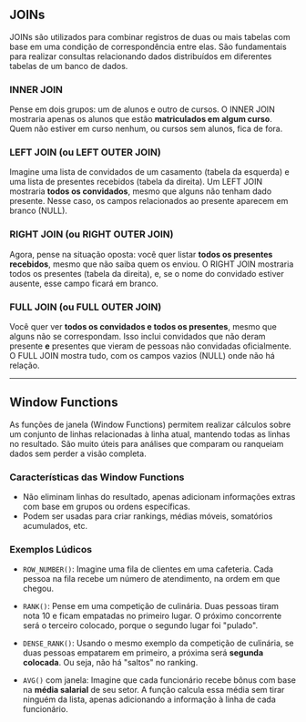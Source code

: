 ## JOINs

JOINs são utilizados para combinar registros de duas ou mais tabelas com base em uma condição de correspondência entre elas. São fundamentais para realizar consultas relacionando dados distribuídos em diferentes tabelas de um banco de dados.

### INNER JOIN

Pense em dois grupos: um de alunos e outro de cursos. O INNER JOIN mostraria apenas os alunos que estão **matriculados em algum curso**. Quem não estiver em curso nenhum, ou cursos sem alunos, fica de fora.

### LEFT JOIN (ou LEFT OUTER JOIN)

Imagine uma lista de convidados de um casamento (tabela da esquerda) e uma lista de presentes recebidos (tabela da direita). Um LEFT JOIN mostraria **todos os convidados**, mesmo que alguns não tenham dado presente. Nesse caso, os campos relacionados ao presente aparecem em branco (NULL).

### RIGHT JOIN (ou RIGHT OUTER JOIN)

Agora, pense na situação oposta: você quer listar **todos os presentes recebidos**, mesmo que não saiba quem os enviou. O RIGHT JOIN mostraria todos os presentes (tabela da direita), e, se o nome do convidado estiver ausente, esse campo ficará em branco.

### FULL JOIN (ou FULL OUTER JOIN)

Você quer ver **todos os convidados e todos os presentes**, mesmo que alguns não se correspondam. Isso inclui convidados que não deram presente **e** presentes que vieram de pessoas não convidadas oficialmente. O FULL JOIN mostra tudo, com os campos vazios (NULL) onde não há relação.

---

## Window Functions

As funções de janela (Window Functions) permitem realizar cálculos sobre um conjunto de linhas relacionadas à linha atual, mantendo todas as linhas no resultado. São muito úteis para análises que comparam ou ranqueiam dados sem perder a visão completa.

### Características das Window Functions

- Não eliminam linhas do resultado, apenas adicionam informações extras com base em grupos ou ordens específicas.
- Podem ser usadas para criar rankings, médias móveis, somatórios acumulados, etc.

### Exemplos Lúdicos

- `ROW_NUMBER()`: Imagine uma fila de clientes em uma cafeteria. Cada pessoa na fila recebe um número de atendimento, na ordem em que chegou.

- `RANK()`: Pense em uma competição de culinária. Duas pessoas tiram nota 10 e ficam empatadas no primeiro lugar. O próximo concorrente será o terceiro colocado, porque o segundo lugar foi "pulado".

- `DENSE_RANK()`: Usando o mesmo exemplo da competição de culinária, se duas pessoas empatarem em primeiro, a próxima será **segunda colocada**. Ou seja, não há "saltos" no ranking.

- `AVG()` com janela: Imagine que cada funcionário recebe bônus com base na **média salarial** de seu setor. A função calcula essa média sem tirar ninguém da lista, apenas adicionando a informação à linha de cada funcionário.

